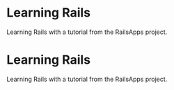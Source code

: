 Learning Rails
==
Learning Rails with a tutorial from the RailsApps project.

Learning Rails
==
Learning Rails with a tutorial from the RailsApps project.

